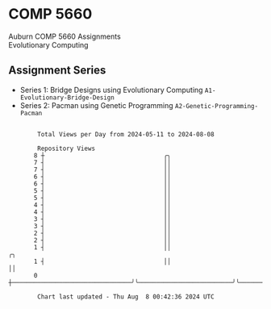 # COMP 5660
Auburn COMP 5660 Assignments  
Evolutionary Computing

## Assignment Series
- Series 1: Bridge Designs using Evolutionary Computing `A1-Evolutionary-Bridge-Design`
- Series 2: Pacman using Genetic Programming `A2-Genetic-Programming-Pacman`

```

        Total Views per Day from 2024-05-11 to 2024-08-08

        Repository Views
       8 ┼                                 ╭╮
       7 ┤                                 ││
       7 ┤                                 ││
       6 ┤                                 ││
       6 ┤                                 ││
       5 ┤                                 ││
       5 ┤                                 ││
       4 ┤                                 ││
       4 ┤                                 ││
       3 ┤                                 ││
       3 ┤                                 ││
       2 ┤                                 ││
       2 ┤                                 ││
       1 ┤                                 ││                          ╭╮
       1 ┤                                 ││                          ││
       0 ┼─────────────────────────────────╯╰──────────────────────────╯╰──────────────────────────

        Chart last updated - Thu Aug  8 00:42:36 2024 UTC
        
```
